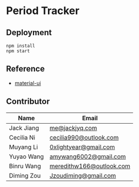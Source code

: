 # Period Tracker

## Deployment

```shell
npm install
npm start
```

## Reference

- [material-ui](https://material-ui.com/getting-started)

## Contributor

| Name       | Email          |
| ---------- | -------------- |
| Jack Jiang | me@jackjyq.com |
| Cecilia Ni | cecilia990@outlook.com|
| Muyang Li  | 0xlightyear@gmail.com              |
| Yuyao Wang | amywang6002@gmail.com              |
| Binru Wang | meredithw166@outlook.com              |
| Diming Zou | Jzoudiming@gmail.com              |


